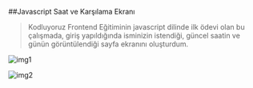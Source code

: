 ##Javascript Saat ve Karşılama Ekranı

>Kodluyoruz Frontend Eğitiminin javascript dilinde ilk ödevi olan bu çalışmada, giriş yapıldığında isminizin istendiği, güncel saatin ve günün görüntülendiği sayfa ekranını oluşturdum.

![img1](https://user-images.githubusercontent.com/104850860/171874221-68f22500-f69a-4f18-a129-e2f7e237ed46.JPG)

![img2](https://user-images.githubusercontent.com/104850860/171874697-1eb53cc0-bf08-4ea7-a950-980d87c6c744.JPG)


